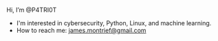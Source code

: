 Hi, I’m @P4TRI0T

- I'm interested in cybersecurity, Python, Linux, and machine learning. 
- How to reach me: james.montrief@gmail.com

<!---
P4TRI0T/P4TRI0T is a ✨ special ✨ repository because its `README.md` (this file) appears on your GitHub profile.
You can click the Preview link to take a look at your changes.
--->

